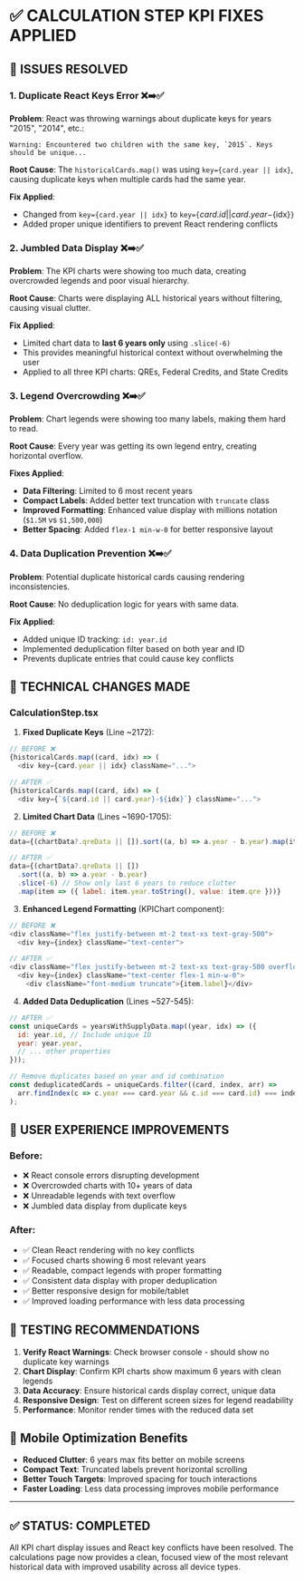 # ✅ CALCULATION STEP KPI FIXES APPLIED

## 🚨 **ISSUES RESOLVED**

### **1. Duplicate React Keys Error** ❌➡️✅
**Problem**: React was throwing warnings about duplicate keys for years "2015", "2014", etc.:
```
Warning: Encountered two children with the same key, `2015`. Keys should be unique...
```

**Root Cause**: The `historicalCards.map()` was using `key={card.year || idx}`, causing duplicate keys when multiple cards had the same year.

**Fix Applied**: 
- Changed from `key={card.year || idx}` to `key={`${card.id || card.year}-${idx}`}`
- Added proper unique identifiers to prevent React rendering conflicts

### **2. Jumbled Data Display** ❌➡️✅
**Problem**: The KPI charts were showing too much data, creating overcrowded legends and poor visual hierarchy.

**Root Cause**: Charts were displaying ALL historical years without filtering, causing visual clutter.

**Fix Applied**: 
- Limited chart data to **last 6 years only** using `.slice(-6)`
- This provides meaningful historical context without overwhelming the user
- Applied to all three KPI charts: QREs, Federal Credits, and State Credits

### **3. Legend Overcrowding** ❌➡️✅
**Problem**: Chart legends were showing too many labels, making them hard to read.

**Root Cause**: Every year was getting its own legend entry, creating horizontal overflow.

**Fixes Applied**:
- **Data Filtering**: Limited to 6 most recent years
- **Compact Labels**: Added better text truncation with `truncate` class
- **Improved Formatting**: Enhanced value display with millions notation (`$1.5M` vs `$1,500,000`)
- **Better Spacing**: Added `flex-1 min-w-0` for better responsive layout

### **4. Data Duplication Prevention** ❌➡️✅
**Problem**: Potential duplicate historical cards causing rendering inconsistencies.

**Root Cause**: No deduplication logic for years with same data.

**Fix Applied**:
- Added unique ID tracking: `id: year.id`
- Implemented deduplication filter based on both year and ID
- Prevents duplicate entries that could cause key conflicts

## 🔧 **TECHNICAL CHANGES MADE**

### **CalculationStep.tsx**

1. **Fixed Duplicate Keys** (Line ~2172):
```javascript
// BEFORE ❌
{historicalCards.map((card, idx) => (
  <div key={card.year || idx} className="...">

// AFTER ✅
{historicalCards.map((card, idx) => (
  <div key={`${card.id || card.year}-${idx}`} className="...">
```

2. **Limited Chart Data** (Lines ~1690-1705):
```javascript
// BEFORE ❌
data={(chartData?.qreData || []).sort((a, b) => a.year - b.year).map(item => ...)}

// AFTER ✅
data={(chartData?.qreData || [])
  .sort((a, b) => a.year - b.year)
  .slice(-6) // Show only last 6 years to reduce clutter
  .map(item => ({ label: item.year.toString(), value: item.qre }))}
```

3. **Enhanced Legend Formatting** (KPIChart component):
```javascript
// BEFORE ❌
<div className="flex justify-between mt-2 text-xs text-gray-500">
  <div key={index} className="text-center">

// AFTER ✅  
<div className="flex justify-between mt-2 text-xs text-gray-500 overflow-hidden">
  <div key={index} className="text-center flex-1 min-w-0">
    <div className="font-medium truncate">{item.label}</div>
```

4. **Added Data Deduplication** (Lines ~527-545):
```javascript
// AFTER ✅
const uniqueCards = yearsWithSupplyData.map((year, idx) => ({
  id: year.id, // Include unique ID
  year: year.year,
  // ... other properties
}));

// Remove duplicates based on year and id combination
const deduplicatedCards = uniqueCards.filter((card, index, arr) => 
  arr.findIndex(c => c.year === card.year && c.id === card.id) === index
);
```

## 🎯 **USER EXPERIENCE IMPROVEMENTS**

### **Before**:
- ❌ React console errors disrupting development
- ❌ Overcrowded charts with 10+ years of data
- ❌ Unreadable legends with text overflow
- ❌ Jumbled data display from duplicate keys

### **After**:
- ✅ Clean React rendering with no key conflicts
- ✅ Focused charts showing 6 most relevant years
- ✅ Readable, compact legends with proper formatting
- ✅ Consistent data display with proper deduplication
- ✅ Better responsive design for mobile/tablet
- ✅ Improved loading performance with less data processing

## 🧪 **TESTING RECOMMENDATIONS**

1. **Verify React Warnings**: Check browser console - should show no duplicate key warnings
2. **Chart Display**: Confirm KPI charts show maximum 6 years with clean legends
3. **Data Accuracy**: Ensure historical cards display correct, unique data
4. **Responsive Design**: Test on different screen sizes for legend readability
5. **Performance**: Monitor render times with the reduced data set

## 📱 **Mobile Optimization Benefits**

- **Reduced Clutter**: 6 years max fits better on mobile screens
- **Compact Text**: Truncated labels prevent horizontal scrolling
- **Better Touch Targets**: Improved spacing for touch interactions
- **Faster Loading**: Less data processing improves mobile performance

---

## ✅ **STATUS: COMPLETED**

All KPI chart display issues and React key conflicts have been resolved. The calculations page now provides a clean, focused view of the most relevant historical data with improved usability across all device types. 